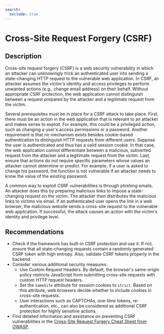 ```yaml
---
search:
  exclude: true
---
```


# Cross-Site Request Forgery (CSRF)
## Description

Cross-site request forgery (CSRF) is a web security vulnerability in which an attacker can unknowingly trick an authenticated user into sending a state-changing HTTP request to the vulnerable web application. In CSRF, an attacker assumes the victim's identity and access privileges to perform unwanted actions (e.g., change email address) on their behalf. Without appropriate CSRF protection, the web application cannot distinguish between a request prepared by the attacker and a legitimate request from the victim.

Several prerequisites must be in place for a CSRF attack to take place. First, there must be an action in the web application that is relevant to an attacker and makes sense to exploit. For example, this could be a privileged action, such as changing a user's access permissions or a password. Another requirement is that no mechanism exists besides cookie-based authentication to distinguish HTTP requests from different users. Suppose the user is authenticated and thus has a valid session cookie. In that case, the web application cannot differentiate between a malicious, subverted request from the attacker and a legitimate request from the victim. Last, ensure that actions do not require specific parameters whose values an attacker cannot determine or predict. For example, if a user is asked to change his password, the function is not vulnerable if an attacker needs to know the value of the existing password.

A common way to exploit CSRF vulnerabilities is through phishing emails. An attacker does this by preparing malicious links to impose a state-changing request on the victim. The attacker then distributes the malicious links to victims via email. If an authenticated user opens the link in a web browser, the malicious website sends a cross-site request to the vulnerable web application. If successful, the attack causes an action with the victim's identity and privilege level.

## Recommendations
* Check if the framework has built-in CSRF protection and use it. If not, ensure that all state-changing requests contain a randomly generated CSRF token with high entropy. Also, validate CSRF tokens properly in the backend.
* Consider various additional security measures:
  * Use Custom Request Headers. By default, the browser's same-origin policy restricts JavaScript from submitting cross-site requests with custom HTTP request headers.
  * Set the `SameSite` attribute for session cookies to `strict`. Based on this attribute, web browsers decide whether to include cookies in cross-site requests.
  * User interactions such as CAPTCHAs, one-time tokens, re-authentication, etc., can also be considered as additional CSRF protection for highly sensitive actions. 
*  Find detailed information and assistance on preventing CSRF vulnerabilities in the [Cross-Site Request Forgery Cheat Sheet from OWASP](https://cheatsheetseries.owasp.org/cheatsheets/Cross-Site_Request_Forgery_Prevention_Cheat_Sheet.html).